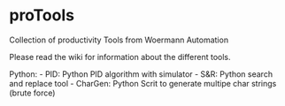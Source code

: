# proTools
Collection of productivity Tools from Woermann Automation

Please read the wiki for information about the different tools. 

Python:
	- PID: Python PID algorithm with simulator
	- S&R: Python search and replace tool
	- CharGen: Python Scrit to generate multipe char strings (brute force)

